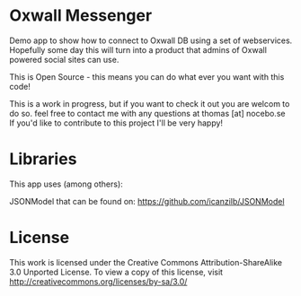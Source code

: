 Oxwall Messenger
========================

Demo app to show how to connect to Oxwall DB using a set of webservices. Hopefully some day this will turn into a product that admins of Oxwall powered social sites can use.

This is Open Source - this means you can do what ever you want with this code! 

This is a work in progress, but if you want to check it out you are welcom to do so. feel free to contact me with any questions at thomas [at] nocebo.se If you'd like to contribute to this project I'll be very happy!

Libraries
========================
This app uses (among others):

JSONModel that can be found on: https://github.com/icanzilb/JSONModel

License
========================
This work is licensed under the Creative Commons Attribution-ShareAlike 3.0 Unported License. To view a copy of this license, visit http://creativecommons.org/licenses/by-sa/3.0/





